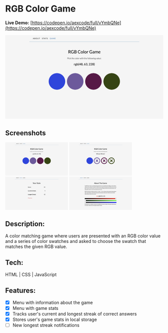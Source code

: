 # RGB Color Game

**Live Demo:** [https://codepen.io/aexcode/full/vYmbQNe](https://codepen.io/aexcode/full/vYmbQNe)

![](./assets/rgb-color-game-01.png)

## Screenshots

<div>
  <img src="./assets/rgb-color-game-01.png" width='200px'>
  <img src="./assets/rgb-color-game-02.png" width='200px'>
  <img src="./assets/rgb-color-game-03.png" width='200px'>
  <img src="./assets/rgb-color-game-04.png" width='200px'>
</div>

## Description:

A color matching game where users are presented with an RGB color value and a series of color swatches and asked to choose the swatch that matches the given RGB value.

## Tech:

HTML | CSS | JavaScript

## Features:

- [x] Menu with information about the game
- [x] Menu with game stats
- [x] Tracks user's current and longest streak of correct answers
- [x] Stores user's game stats in local storage
- [ ] New longest streak notifications
